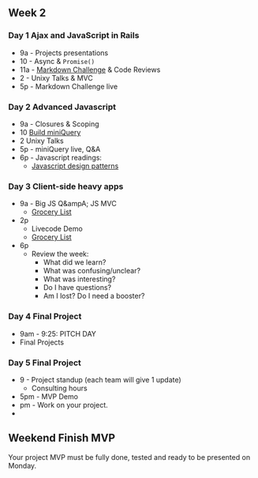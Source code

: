 ## Week 2

### Day 1 Ajax and JavaScript in Rails

- 9a - Projects presentations
- 10 - Async &amp; `Promise()`
- 11a - [Markdown Challenge](../../../../markdown-widget-challenge) &amp; Code Reviews
-  2  - Unixy Talks &amp; MVC
- 5p  - Markdown Challenge live

### Day 2 Advanced Javascript

- 9a - Closures &amp; Scoping
- 10  [Build miniQuery](../../../../miniQuery-challenge)
- 2 Unixy Talks
- 5p - miniQuery live, Q&amp;A
- 6p - Javascript readings:
  - [Javascript design patterns](http://addyosmani.com/resources/essentialjsdesignpatterns/book/)

### Day 3 Client-side heavy apps

- 9a - Big JS Q&ampA; JS MVC
     - [Grocery List](../../../../behavior-drill-grocery-list-challenge)
- 2p
     - Livecode Demo
     - [Grocery List](../../../../behavior-drill-grocery-list-challenge)
- 6p
  - Review the week:
    - What did we learn?
    - What was confusing/unclear?
    - What was interesting?
    - Do I have questions?
    - Am I lost? Do I need a booster?

### Day 4 Final Project

- 9am - 9:25: PITCH DAY
- Final Projects

### Day 5 Final Project

- 9 - Project standup (each team will give 1 update)
  - Consulting hours
- 5pm - MVP Demo
- pm - Work on your project.
- 
## Weekend Finish MVP

Your project MVP must be fully done, tested and ready to be presented on Monday.
